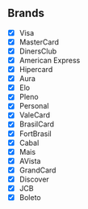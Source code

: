 ## Brands
- [x] Visa
- [x] MasterCard
- [x] DinersClub
- [x] American Express
- [x] Hipercard
- [x] Aura
- [x] Elo
- [x] Pleno
- [x] Personal
- [x] ValeCard
- [x] BrasilCard
- [x] FortBrasil
- [x] Cabal
- [x] Mais
- [x] AVista
- [x] GrandCard
- [x] Discover
- [x] JCB
- [x] Boleto